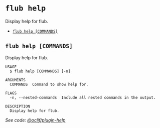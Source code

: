 `flub help`
===========

Display help for flub.

* [`flub help [COMMANDS]`](#flub-help-commands)

## `flub help [COMMANDS]`

Display help for flub.

```
USAGE
  $ flub help [COMMANDS] [-n]

ARGUMENTS
  COMMANDS  Command to show help for.

FLAGS
  -n, --nested-commands  Include all nested commands in the output.

DESCRIPTION
  Display help for flub.
```

_See code: [@oclif/plugin-help](https://github.com/oclif/plugin-help/blob/v5.2.6/src/commands/help.ts)_
